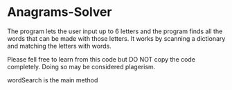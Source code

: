 # Anagrams-Solver
The program lets the user input up to 6 letters and the program finds all the words that can be made with those letters. It works by scanning a dictionary and matching the letters with words.

Please fell free to learn from this code but DO NOT copy the code completely. Doing so may be considered plagerism.

wordSearch is the main method
